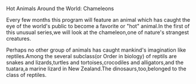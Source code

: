 Hot Animals Around the World: Chameleons

Every few months this program will feature an animal which has caught the eye of the world's public to become a favorite or "hot" animal.In the first of this unusual series,we will look at the chameleon,one of nature's strangest creatures.

Perhaps no other group of animals has caught mankind's imagination like reptiles.Among the several subclass(or Order in biology) of reptils are snakes and lizards,turtles and tortoises,crocodiles and alligators,and the tuatara,a marine lizard in New Zealand.The dinosaurs,too,belonged to the class of reptiles.